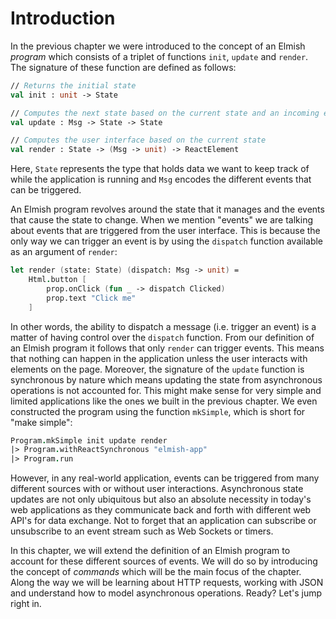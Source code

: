 # Introduction

In the previous chapter we were introduced to the concept of an Elmish *program* which consists of a triplet of functions `init`, `update` and `render`. The signature of these function are defined as follows:

```fsharp
// Returns the initial state
val init : unit -> State

// Computes the next state based on the current state and an incoming event (of type Msg)
val update : Msg -> State -> State

// Computes the user interface based on the current state
val render : State -> (Msg -> unit) -> ReactElement
```
Here, `State` represents the type that holds data we want to keep track of while the application is running and `Msg` encodes the different events that can be triggered.

An Elmish program revolves around the state that it manages and the events that cause the state to change. When we mention "events" we are talking about events that are triggered from the user interface. This is because the only way we can trigger an event is by using the `dispatch` function available as an argument of `render`:
```fsharp
let render (state: State) (dispatch: Msg -> unit) =
    Html.button [
        prop.onClick (fun _ -> dispatch Clicked)
        prop.text "Click me"
    ]
```
In other words, the ability to dispatch a message (i.e. trigger an event) is a matter of having control over the `dispatch` function. From our definition of an Elmish program it follows that only `render` can trigger events. This means that nothing can happen in the application unless the user interacts with elements on the page. Moreover, the signature of the `update` function is synchronous by nature which means updating the state from asynchronous operations is not accounted for. This might make sense for very simple and limited applications like the ones we built in the previous chapter. We even constructed the program using the function `mkSimple`, which is short for "make simple":
```fsharp
Program.mkSimple init update render
|> Program.withReactSynchronous "elmish-app"
|> Program.run
```
However, in any real-world application, events can be triggered from many different sources with or without user interactions. Asynchronous state updates are not only ubiquitous but also an absolute necessity in today's web applications as they communicate back and forth with different web API's for data exchange. Not to forget that an application can subscribe or unsubscribe to an event stream such as Web Sockets or timers.

In this chapter, we will extend the definition of an Elmish program to account for these different sources of events. We will do so by introducing the concept of *commands* which will be the main focus of the chapter. Along the way we will be learning about HTTP requests, working with JSON and understand how to model asynchronous operations. Ready? Let's jump right in.

